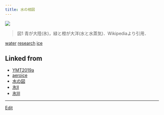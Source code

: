 ```yaml
---
title: 水の相図
---
```


![](https://upload.wikimedia.org/wikipedia/commons/thumb/0/08/Phase_diagram_of_water.svg/1214px-Phase_diagram_of_water.svg.png)

> 図1 青が大陸(氷)，緑と橙が大洋(水と水蒸気)．Wikipediaより引用．



[water](/water) [research](/research) [ice](/ice)


## Linked from

* [YMT2019a](/YMT2019a)
* [aeroice](/aeroice)
* [水の図](/水の図)
* [氷II](/氷II)
* [氷III](/氷III)


----

[Edit](https://github.com/vitroid/vitroid.github.io/edit/master/MD/水の相図.md)


